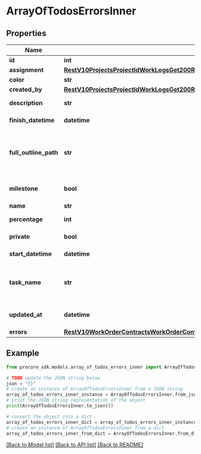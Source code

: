 # ArrayOfTodosErrorsInner


## Properties

Name | Type | Description | Notes
------------ | ------------- | ------------- | -------------
**id** | **int** | ToDo id | [optional] 
**assignment** | [**RestV10ProjectsProjectIdWorkLogsGet200ResponseInnerCreatedBy**](RestV10ProjectsProjectIdWorkLogsGet200ResponseInnerCreatedBy.md) |  | [optional] 
**color** | **str** | ToDo color | [optional] 
**created_by** | [**RestV10ProjectsProjectIdWorkLogsGet200ResponseInnerCreatedBy**](RestV10ProjectsProjectIdWorkLogsGet200ResponseInnerCreatedBy.md) |  | [optional] 
**description** | **str** | ToDo description | [optional] 
**finish_datetime** | **datetime** | ToDo finish date-time | [optional] 
**full_outline_path** | **str** | ToDo full outline path (corresponds to matching field on Tasks) | [optional] 
**milestone** | **bool** | ToDo milestone status | [optional] 
**name** | **str** | ToDo name | [optional] 
**percentage** | **int** | ToDo percentage | [optional] 
**private** | **bool** | ToDo private status | [optional] 
**start_datetime** | **datetime** | ToDo start date-time | [optional] 
**task_name** | **str** | ToDo name (corresponds to matching field on Tasks) | [optional] 
**updated_at** | **datetime** | Date/time the ToDo was last updated | [optional] 
**errors** | [**RestV10WorkOrderContractsWorkOrderContractIdLineItemsSyncPatch200ResponseErrorsInnerAllOfErrors**](RestV10WorkOrderContractsWorkOrderContractIdLineItemsSyncPatch200ResponseErrorsInnerAllOfErrors.md) |  | [optional] 

## Example

```python
from procore_sdk.models.array_of_todos_errors_inner import ArrayOfTodosErrorsInner

# TODO update the JSON string below
json = "{}"
# create an instance of ArrayOfTodosErrorsInner from a JSON string
array_of_todos_errors_inner_instance = ArrayOfTodosErrorsInner.from_json(json)
# print the JSON string representation of the object
print(ArrayOfTodosErrorsInner.to_json())

# convert the object into a dict
array_of_todos_errors_inner_dict = array_of_todos_errors_inner_instance.to_dict()
# create an instance of ArrayOfTodosErrorsInner from a dict
array_of_todos_errors_inner_from_dict = ArrayOfTodosErrorsInner.from_dict(array_of_todos_errors_inner_dict)
```
[[Back to Model list]](../README.md#documentation-for-models) [[Back to API list]](../README.md#documentation-for-api-endpoints) [[Back to README]](../README.md)


